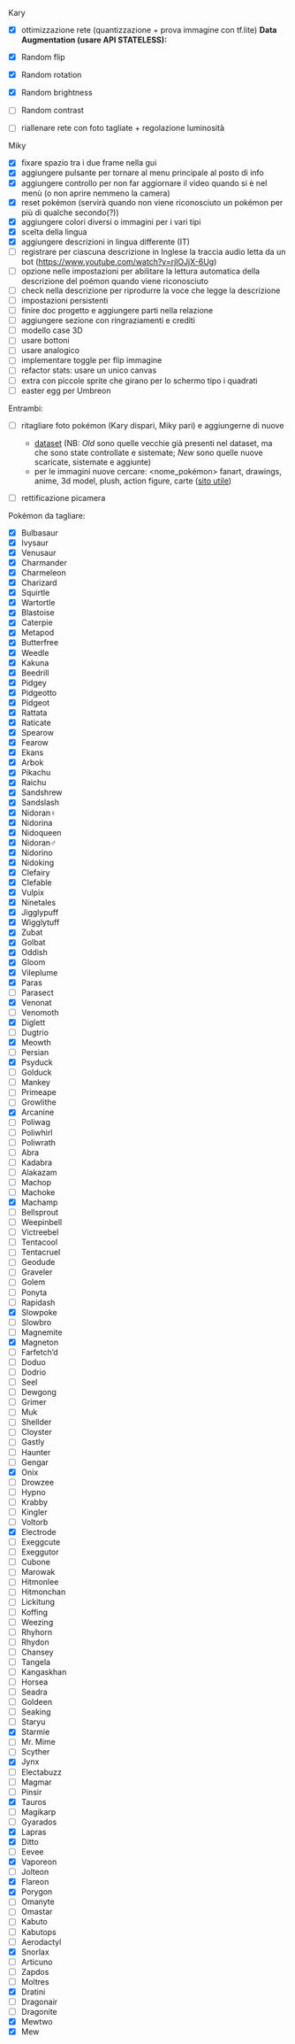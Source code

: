 Kary
- [x] ottimizzazione rete (quantizzazione + prova immagine con tf.lite)
**Data Augmentation (usare API STATELESS):**
- [x] Random flip
- [x] Random rotation
- [x] Random brightness
- [ ] Random contrast   
- [ ] riallenare rete con foto tagliate + regolazione luminosità


Miky
- [x] fixare spazio tra i due frame nella gui
- [x] aggiungere pulsante per tornare al menu principale al posto di info
- [x] aggiungere controllo per non far aggiornare il video quando si è nel menù (o non aprire nemmeno la camera)
- [x] reset pokémon (servirà quando non viene riconosciuto un pokémon per più di qualche secondo(?))
- [x] aggiungere colori diversi o immagini per i vari tipi
- [x] scelta della lingua
- [x] aggiungere descrizioni in lingua differente (IT)
- [ ] registrare per ciascuna descrizione in Inglese la traccia audio letta da un bot (https://www.youtube.com/watch?v=rjlOJjX-6Ug)
- [ ] opzione nelle impostazioni per abilitare la lettura automatica della descrizione del poémon quando viene riconosciuto
- [ ] check nella descrizione per riprodurre la voce che legge la descrizione
- [ ] impostazioni persistenti
- [ ] finire doc progetto e aggiungere parti nella relazione
- [ ] aggiungere sezione con ringraziamenti e crediti
- [ ] modello case 3D
- [ ] usare bottoni
- [ ] usare analogico
- [ ] implementare toggle per flip immagine
- [ ] refactor stats: usare un unico canvas
- [ ] extra con piccole sprite che girano per lo schermo tipo i quadrati
- [ ] easter egg per Umbreon

Entrambi:
- [ ] ritagliare foto pokémon (Kary dispari, Miky pari) e aggiungerne di nuove
  - [dataset](https://liveunibo-my.sharepoint.com/personal/karina_chichifoi_studio_unibo_it/_layouts/15/onedrive.aspx?isAscending=false&id=%2Fpersonal%2Fkarina%5Fchichifoi%5Fstudio%5Funibo%5Fit%2FDocuments%2FPok%C3%A9dex%2Fdataset&sortField=Modified) (NB: *Old* sono quelle vecchie già presenti nel dataset, ma che sono state controllate e sistemate; *New* sono quelle nuove scaricate, sistemate e aggiunte)
  - per le immagini nuove cercare: <nome_pokémon> fanart, drawings, anime, 3d model, plush, action figure, carte ([sito utile](https://pkmncards.com/card))
- [ ] rettificazione picamera


Pokémon da tagliare:

- [x] Bulbasaur
- [x] Ivysaur
- [x] Venusaur
- [x] Charmander
- [x] Charmeleon
- [x] Charizard
- [x] Squirtle
- [x] Wartortle
- [x] Blastoise
- [x] Caterpie
- [x] Metapod
- [x] Butterfree
- [x] Weedle
- [x] Kakuna
- [x] Beedrill
- [x] Pidgey
- [x] Pidgeotto
- [x] Pidgeot
- [x] Rattata
- [x] Raticate
- [x] Spearow
- [x] Fearow
- [x] Ekans
- [x] Arbok
- [x] Pikachu
- [x] Raichu
- [x] Sandshrew
- [x] Sandslash
- [x] Nidoran♀
- [x] Nidorina
- [x] Nidoqueen
- [x] Nidoran♂
- [x] Nidorino
- [x] Nidoking
- [x] Clefairy
- [x] Clefable
- [x] Vulpix
- [x] Ninetales
- [x] Jigglypuff
- [x] Wigglytuff
- [x] Zubat
- [x] Golbat
- [x] Oddish
- [x] Gloom
- [x] Vileplume
- [x] Paras
- [ ] Parasect
- [x] Venonat
- [ ] Venomoth
- [x] Diglett
- [ ] Dugtrio
- [x] Meowth
- [ ] Persian
- [x] Psyduck
- [ ] Golduck
- [ ] Mankey
- [ ] Primeape
- [ ] Growlithe
- [x] Arcanine
- [ ] Poliwag
- [ ] Poliwhirl
- [ ] Poliwrath
- [ ] Abra
- [ ] Kadabra
- [ ] Alakazam
- [ ] Machop
- [ ] Machoke
- [x] Machamp
- [ ] Bellsprout
- [ ] Weepinbell
- [ ] Victreebel
- [ ] Tentacool
- [ ] Tentacruel
- [ ] Geodude
- [ ] Graveler
- [ ] Golem
- [ ] Ponyta
- [ ] Rapidash
- [x] Slowpoke
- [ ] Slowbro
- [ ] Magnemite
- [x] Magneton
- [ ] Farfetch’d
- [ ] Doduo
- [ ] Dodrio
- [ ] Seel
- [ ] Dewgong
- [ ] Grimer
- [ ] Muk
- [ ] Shellder
- [ ] Cloyster
- [ ] Gastly
- [ ] Haunter
- [ ] Gengar
- [x] Onix
- [ ] Drowzee
- [ ] Hypno
- [ ] Krabby
- [ ] Kingler
- [ ] Voltorb
- [x] Electrode
- [ ] Exeggcute
- [ ] Exeggutor
- [ ] Cubone
- [ ] Marowak
- [ ] Hitmonlee
- [ ] Hitmonchan
- [ ] Lickitung
- [ ] Koffing
- [ ] Weezing
- [ ] Rhyhorn
- [ ] Rhydon
- [ ] Chansey
- [ ] Tangela
- [ ] Kangaskhan
- [ ] Horsea
- [ ] Seadra
- [ ] Goldeen
- [ ] Seaking
- [ ] Staryu
- [x] Starmie
- [ ] Mr. Mime
- [ ] Scyther
- [x] Jynx
- [ ] Electabuzz
- [ ] Magmar
- [ ] Pinsir
- [x] Tauros
- [ ] Magikarp
- [ ] Gyarados
- [x] Lapras
- [x] Ditto
- [ ] Eevee
- [x] Vaporeon
- [ ] Jolteon
- [x] Flareon
- [x] Porygon
- [ ] Omanyte
- [ ] Omastar
- [ ] Kabuto
- [ ] Kabutops
- [ ] Aerodactyl
- [x] Snorlax
- [ ] Articuno
- [ ] Zapdos
- [ ] Moltres
- [x] Dratini
- [ ] Dragonair
- [ ] Dragonite
- [x] Mewtwo
- [x] Mew
